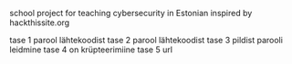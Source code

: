 school project for teaching cybersecurity in Estonian inspired by hackthissite.org 

tase 1 parool lähtekoodist
tase 2 parool lähtekoodist
tase 3 pildist parooli leidmine
tase 4 on krüpteerimiine
tase 5 url
